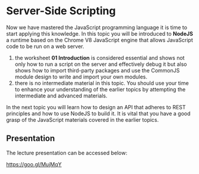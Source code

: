 
# Server-Side Scripting

Now we have mastered the JavaScript programming language it is time to start applying this knowledge. In this topic you will be introduced to **NodeJS** a runtime based on the Chrome V8 JavaScript engine that allows JavaScript code to be run on a web server.

1. the worksheet **01 Introduction** is considered essential and shows not only how to run a script on the server and effectively debug it but also shows how to import third-party packages and use the CommonJS module design to write and import your own modules.
2. there is no intermediate material in this topic. You should use your time to enhance your understanding of the earlier topics by attempting the intermediate and advanced materials.

In the next topic you will learn how to design an API that adheres to REST principles and how to use NodeJS to build it. It is vital that you have a good grasp of the JavaScript materials covered in the earlier topics.

## Presentation

The lecture presentation can be accessed below:

https://goo.gl/MujMqY
